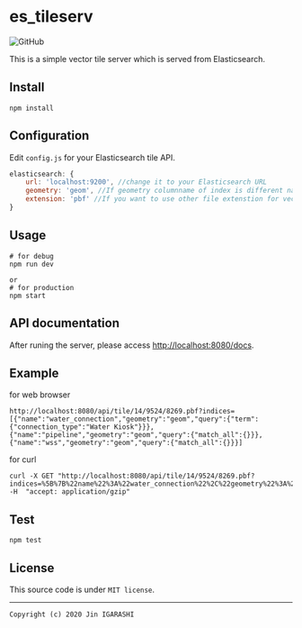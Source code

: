 # es_tileserv
![GitHub](https://img.shields.io/github/license/JinIgarashi/es_tileserv)

This is a simple vector tile server which is served from Elasticsearch.

## Install

```
npm install
```

## Configuration
Edit `config.js` for your Elasticsearch tile API.

```js
elasticsearch: {
    url: 'localhost:9200', //change it to your Elasticsearch URL
    geometry: 'geom', //If geometry columnname of index is different name from 'geom', please specify here.
    extension: 'pbf' //If you want to use other file extenstion for vector tiles except 'pbf', please speficy here.
}
```

## Usage

```
# for debug
npm run dev

or
# for production
npm start
```

## API documentation

After runing the server, please access [http://localhost:8080/docs](http://localhost:8080/docs).

## Example
for web browser
```
http://localhost:8080/api/tile/14/9524/8269.pbf?indices=[{"name":"water_connection","geometry":"geom","query":{"term":{"connection_type":"Water Kiosk"}}},{"name":"pipeline","geometry":"geom","query":{"match_all":{}}},{"name":"wss","geometry":"geom","query":{"match_all":{}}}]
```

for curl
```
curl -X GET "http://localhost:8080/api/tile/14/9524/8269.pbf?indices=%5B%7B%22name%22%3A%22water_connection%22%2C%22geometry%22%3A%22geom%22%2C%22query%22%3A%7B%22term%22%3A%7B%22connection_type%22%3A%22Water%20Kiosk%22%7D%7D%7D%2C%7B%22name%22%3A%22pipeline%22%2C%22geometry%22%3A%22geom%22%2C%22query%22%3A%7B%22match_all%22%3A%7B%7D%7D%7D%2C%7B%22name%22%3A%22wss%22%2C%22geometry%22%3A%22geom%22%2C%22query%22%3A%7B%22match_all%22%3A%7B%7D%7D%7D%5D" -H  "accept: application/gzip"
```

## Test

```
npm test
```

## License

This source code is under `MIT license`.

---
`Copyright (c) 2020 Jin IGARASHI`
